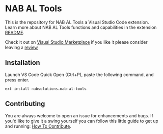# NAB AL Tools

This is the repository for NAB AL Tools a Visual Studio Code extension. Learn more about NAB AL Tools functions and capabilities in the extension [README](extension/README.md).

Check it out on [Visual Studio Marketplace](https://marketplace.visualstudio.com/items?itemName=nabsolutions.nab-al-tools) if you like it please consider leaving a [review](https://marketplace.visualstudio.com/items?itemName=nabsolutions.nab-al-tools&ssr=false#review-details)

## Installation
Launch VS Code Quick Open (Ctrl+P), paste the following command, and press enter.
```
ext install nabsolutions.nab-al-tools
```

## Contributing

You are always welcome to open an issue for enhancements and bugs. If you'd like to give it a swing yourself you can follow this little guide to get up and running: [How To Contribute](./CONTRIBUTING.md).